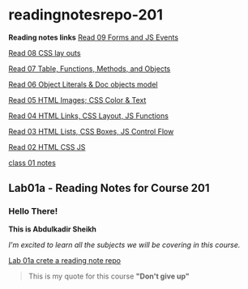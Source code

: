 # readingnotesrepo-201

**Reading notes links**
[Read 09 Forms and JS Events](Read09.md)

[Read 08 CSS lay outs](Read08.md)

[Read 07 Table, Functions, Methods, and Objects](Read07.md)

[Read 06 Object Literals & Doc objects model](Read06.md)

[Read 05 HTML Images; CSS Color & Text](Read05.md)

[Read 04 HTML Links, CSS Layout, JS Functions](Read04.md)

[Read 03 HTML Lists, CSS Boxes, JS Control Flow](Read03.md)

[Read 02 HTML CSS JS](Read02.md)

 [class 01 notes](class01.md)

## Lab01a - Reading Notes for Course 201

### Hello There!

<!-- ### Driver: Sarah Creager
### Navigator: Abdulkadir Sheikh -->

**This is Abdulkadir Sheikh**

*I'm excited to learn all the subjects we will be covering in this course.*

[Lab 01a crete a reading note repo](lab01.md)

> This is my quote for this course __"Don't give up"__



